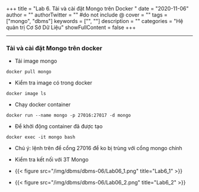 +++
title = "Lab 6. Tải và cài đặt Mongo trên Docker	"
date = "2020-11-06"
author = ""
authorTwitter = "" #do not include @
cover = ""
tags = ["mongo", "dbms"]
keywords = ["", ""]
description = ""
categories = "Hệ quản trị Cơ Sở Dữ Liệu"
showFullContent = false
+++

---

### Tải và cài đặt Mongo trên docker
- Tải image mongo 
```
docker pull mongo
```

- Kiểm tra image có trong docker
```
docker image ls
``` 

- Chạy docker container
```
docker run --name mongo -p 27016:27017 -d mongo
```

- Để khởi động container đã được tạo
```
docker exec -it mongo bash
```

- Chú ý: lệnh trên để cổng 27016 để ko bị trùng với cổng mongo chính

- Kiểm tra kết nối với 3T Mongo
- {{< figure src="/img/dbms/dbms-06/Lab06_1.png" title="Lab6_1" >}}
- {{< figure src="/img/dbms/dbms-06/Lab06_2.png" title="Lab6_2" >}}